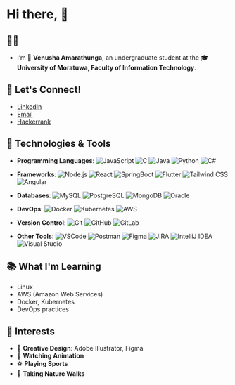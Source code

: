 # Hi there, 👋
## 👨‍🎓 
- I’m 👦 **Venusha Amarathunga**, an undergraduate student at the 🎓 **University of Moratuwa, Faculty of Information Technology**.

## 💬 Let's Connect!
- [LinkedIn](https://www.linkedin.com/in/venushaamarathunga)
- [Email](mailto:avenusha95@gmail.com)
- [Hackerrank](https://www.hackerrank.com/profile/A_venusha)

## 🚀 Technologies & Tools
- **Programming Languages**:
![JavaScript](https://img.shields.io/badge/-JavaScript-F7DF1E?style=flat&logo=javascript&logoColor=black)
![C](https://img.shields.io/badge/-C-00599C?style=flat&logo=c&logoColor=white)
![Java](https://img.shields.io/badge/-Java-007396?style=flat&logo=java&logoColor=white)
![Python](https://img.shields.io/badge/-Python-3776AB?style=flat&logo=python&logoColor=white)
![C#](https://upload.wikimedia.org/wikipedia/commons/thumb/1/1f/Csharp_Logo.png/120px-Csharp_Logo.png)

- **Frameworks**:
![Node.js](https://img.shields.io/badge/-Node.js-339933?style=flat&logo=node.js&logoColor=white)
![React](https://img.shields.io/badge/-React-61DAFB?style=flat&logo=react&logoColor=black)
![SpringBoot](https://img.shields.io/badge/-SpringBoot-6DB33F?style=flat&logo=spring&logoColor=white)
![Flutter](https://img.shields.io/badge/-Flutter-02569B?style=flat&logo=flutter&logoColor=white)
![Tailwind CSS](https://img.shields.io/badge/-Tailwind%20CSS-06B6D4?style=flat&logo=tailwind-css&logoColor=white)
![Angular](https://upload.wikimedia.org/wikipedia/commons/a/a7/Angular_logo.svg)
- **Databases**: 
![MySQL](https://img.shields.io/badge/-MySQL-4479A1?style=flat&logo=mysql&logoColor=white)
![PostgreSQL](https://img.shields.io/badge/-PostgreSQL-336791?style=flat&logo=postgresql&logoColor=white)
![MongoDB](https://img.shields.io/badge/-MongoDB-47A248?style=flat&logo=mongodb&logoColor=white)
![Oracle](https://img.shields.io/badge/-Oracle-F80000?style=flat&logo=oracle&logoColor=white)
- **DevOps**:
![Docker](https://img.shields.io/badge/-Docker-2496ED?style=flat&logo=docker&logoColor=white)
![Kubernetes](https://img.shields.io/badge/-Kubernetes-326CE5?style=flat&logo=kubernetes&logoColor=white)
![AWS](https://img.shields.io/badge/-AWS-232F3E?style=flat&logo=amazon-aws&logoColor=white)
- **Version Control**:
![Git](https://img.shields.io/badge/-Git-F05032?style=flat&logo=git&logoColor=white)
![GitHub](https://img.shields.io/badge/-GitHub-181717?style=flat&logo=github&logoColor=white)
![GitLab](https://img.shields.io/badge/-GitLab-FC6D26?style=flat&logo=gitlab&logoColor=white)
- **Other Tools**:
![VSCode](https://img.shields.io/badge/-VSCode-007ACC?style=flat&logo=visual-studio-code&logoColor=white)
![Postman](https://img.shields.io/badge/-Postman-FF6C37?style=flat&logo=postman&logoColor=white)
![Figma](https://img.shields.io/badge/-Figma-F24E1E?style=flat&logo=figma&logoColor=white)
![JIRA](https://img.shields.io/badge/-JIRA-0052CC?style=flat&logo=jira&logoColor=white)
![IntelliJ IDEA](https://img.shields.io/badge/-IntelliJ%20IDEA-000000?style=flat&logo=intellij-idea&logoColor=white)
![Visual Studio](https://upload.wikimedia.org/wikipedia/commons/thumb/f/f9/Visual_Studio_2019_logo.svg/120px-Visual_Studio_2019_logo.svg.png)


## 📚 What I'm Learning
- Linux
- AWS (Amazon Web Services)
- Docker, Kubernetes
- DevOps practices

## 🌟 Interests
- 🎨 **Creative Design**: Adobe Illustrator, Figma
- 📖 **Watching Animation**
- ⚽ **Playing Sports**
- 🌳 **Taking Nature Walks**
